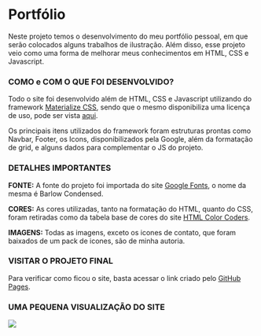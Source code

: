 # Portfólio

Neste projeto temos o desenvolvimento do meu portfólio pessoal, em que serão colocados alguns trabalhos de ilustração. Além disso, esse projeto veio como uma forma de melhorar meus conhecimentos em HTML, CSS e Javascript.



### COMO e COM O QUE FOI DESENVOLVIDO?

Todo o site foi desenvolvido além de HTML, CSS e Javascript utilizando do framework [Materialize CSS](https://materializecss.com/), sendo que o mesmo disponibiliza uma licença de uso, pode ser vista [aqui](https://github.com/Estelamb/portifoliome/blob/master/LICENSE).

Os principais itens utilizados do framework foram estruturas prontas como Navbar, Footer, os Icons, disponibilizados pela Google, além da formatação de grid, e alguns dados para complementar o JS do projeto.



### DETALHES IMPORTANTES

**FONTE:** A fonte do projeto foi importada do site [Google Fonts](https://fonts.google.com/), o nome da mesma é Barlow Condensed.

**CORES:** As cores utilizadas, tanto na formatação do HTML, quanto do CSS, foram retiradas como da tabela base de cores do site [HTML Color Coders](https://htmlcolorcodes.com/color-names/).

**IMAGENS:** Todas as imagens, exceto os icones de contato, que foram baixados de um pack de icones, são de minha autoria.



### VISITAR O PROJETO FINAL

Para verificar como ficou o site, basta acessar o link criado pelo [GitHub Pages](https://estelamb.github.io/PortfolioMe/).



### UMA PEQUENA VISUALIZAÇÃO DO SITE

![](https://github.com/Estelamb/portifoliome/blob/master/img/visualizarSite.png)
